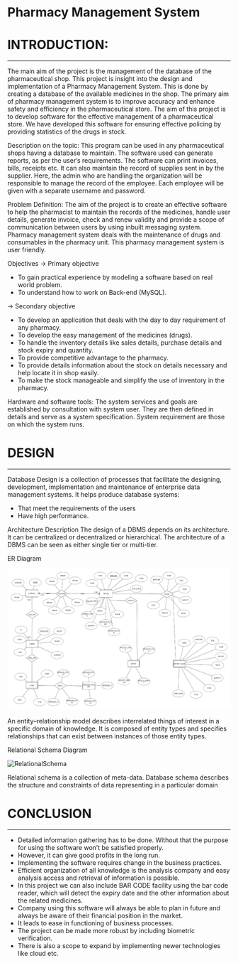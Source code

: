 # Pharmacy Management System
# INTRODUCTION:
______________________________________________________________________________________________________________________________________________________________________
The main aim of the project is the management of the database of the pharmaceutical shop. This project is insight into the design and implementation of a Pharmacy Management System. This is done by creating a database of the available medicines in the shop. The primary aim of pharmacy management system is to improve accuracy and enhance safety and efficiency in the pharmaceutical store. The aim of this project is to develop software for the effective management of a pharmaceutical store. We have developed this software for ensuring effective policing by providing statistics of the drugs in stock.

Description on the topic:
This program can be used in any pharmaceutical shops having a database to maintain. The software used can generate reports, as per the user’s requirements. The software can print invoices, bills, receipts etc. It can also maintain the record of supplies sent in by the supplier. Here, the admin who are handling the organization will be responsible to manage the record of the employee. Each employee will be given with a separate username and password.

Problem Definition:
The aim of the project is to create an effective software to help the pharmacist to maintain the records of the medicines, handle user details, generate invoice, check and renew validity and provide a scope of communication between users by using inbuilt messaging system. Pharmacy management system deals with the maintenance of drugs and consumables in the pharmacy unit. This pharmacy management system is user friendly.

Objectives
-> Primary objective
- To gain practical experience by modeling a software based on real world problem.
- To understand how to work on Back-end (MySQL).

-> Secondary objective
- To develop an application that deals with the day to day requirement of any pharmacy.
- To develop the easy management of the medicines (drugs).
- To handle the inventory details like sales details, purchase details and stock expiry and quantity.
- To provide competitive advantage to the pharmacy.
- To provide details information about the stock on details necessary and help locate it in shop easily.
- To make the stock manageable and simplify the use of inventory in the pharmacy.

Hardware and software tools:
The system services and goals are established by consultation with system user. They are then defined in details and serve as a system specification. System requirement are those on which the system runs.


# DESIGN  
________________________________________________________________________________________________________________________________________________________________

Database Design is a collection of processes that facilitate the designing, development, implementation and maintenance of enterprise data management systems.
It helps produce database systems:
- That meet the requirements of the users
- Have high performance.


Architecture Description
The design of a DBMS depends on its architecture. It can be centralized or decentralized or hierarchical. The architecture of a DBMS can be seen as either single tier or multi-tier.

ER Diagram

![alt text](https://github.com/soumil-konar/Pharmacy_Management_System/blob/main/ER_diagram.png)

An entity–relationship model describes interrelated things of interest in a specific domain of knowledge. It is composed of entity types and specifies relationships that can exist between instances of those entity types.

Relational Schema Diagram

<img width="505" alt="RelationalSchema" src="https://user-images.githubusercontent.com/71720798/202801745-fa1bf9be-c793-4187-8e54-56ac7e1667a7.png">

Relational schema is a collection of meta-data. Database schema describes the structure and constraints of data representing in a particular domain




# CONCLUSION
_____________________________________________________________________________________________________________________________________________________________________
- Detailed information gathering has to be done. Without that the purpose for using the software won’t be satisfied properly.
- However, it can give good profits in the long run.
- Implementing the software requires change in the business practices.
- Efficient organization of all knowledge is the analysis company and easy analysis access and retrieval of information is possible.
- In this project we can also include BAR CODE facility using the bar code reader, which will detect the expiry date and the other information about the related medicines.
- Company using this software will always be able to plan in future and always be aware of their financial position in the market.
- It leads to ease in functioning of business processes.
- The project can be made more robust by including biometric verification.
- There is also a scope to expand by implementing newer technologies like cloud etc.

